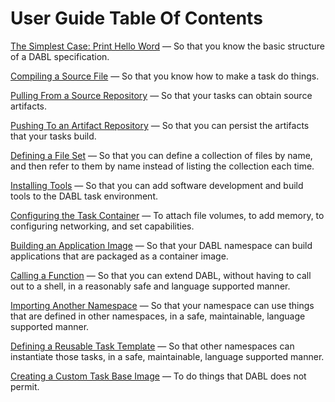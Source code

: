 # User Guide Table Of Contents

[The Simplest Case: Print Hello Word](SimplestCase.md)
— So that you know the basic structure of a DABL specification.

[Compiling a Source File](Compiling.md)
— So that you know how to make a task do things.

[Pulling From a Source Repository](PullingFromSourceRepo.md)
— So that your tasks can obtain source artifacts.

[Pushing To an Artifact Repository](PushingToArtifactRepo.md)
— So that you can persist the artifacts that your tasks build.

[Defining a File Set](DefiningFileSet.md)
— So that you can define a collection of files by name, and then refer to them
by name instead of listing the collection each time.

[Installing Tools](InstallingTools.md)
— So that you can add software development and build tools to the DABL task
environment.

[Configuring the Task Container](ConfiguringContainer.md)
— To attach file volumes, to add memory, to configuring networking, and set
capabilities.

[Building an Application Image](BuildAppImage.md)
— So that your DABL namespace can build applications that are packaged as
a container image.

[Calling a Function](CallingFunction.md)
— So that you can extend DABL, without having to call out to a shell, in a
reasonably safe and language supported manner.

[Importing Another Namespace](Importing.md)
— So that your namespace can use things that are defined in other namespaces,
in a safe, maintainable, language supported manner.

[Defining a Reusable Task Template](TaskTemplate.md)
— So that other namespaces can instantiate those tasks, in a safe, maintainable,
language supported manner.

[Creating a Custom Task Base Image](CustomBaseImage.md)
— To do things that DABL does not permit.

